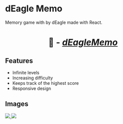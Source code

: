 # dEagle Memo

Memory game with by dEagle made with React.
# <p align='center'> 🔗 - [_**dEagleMemo**_](https://deaglememo.netlify.app/)</p>


## Features

- Infinite levels
- Increasing difficulty
- Keeps track of the highest score
- Responsive design

## Images

<a href="https://deaglegenerator.vercel.app/" target="_blank">
  <img src="https://i.imgur.com/xOYEgFz.png"> 
</a>

<a href="[https://deaglegenerator.vercel.app/](https://deaglememo.netlify.app/)" target="_blank">
  <img src="https://i.imgur.com/HEBbjmj.png"> 
</a>


